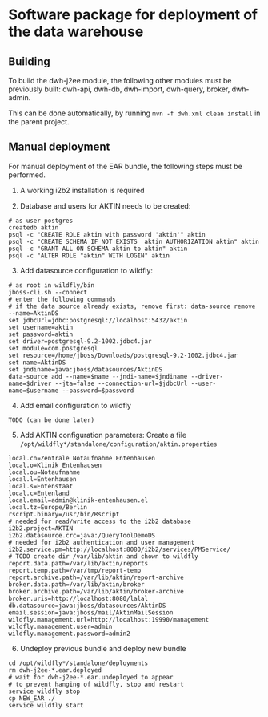 Software package for deployment of the data warehouse
=====================================================

Building
--------
To build the dwh-j2ee module, the following other modules
must be previously built: dwh-api, dwh-db, dwh-import, dwh-query, 
broker, dwh-admin.

This can be done automatically, by running `mvn -f dwh.xml clean install`
in the parent project.

Manual deployment
-----------------
For manual deployment of the EAR bundle, the
following steps must be performed.

1. A working i2b2 installation is required

2. Database and users for AKTIN needs to be created:
```
# as user postgres
createdb aktin
psql -c "CREATE ROLE aktin with password 'aktin'" aktin
psql -c "CREATE SCHEMA IF NOT EXISTS  aktin AUTHORIZATION aktin" aktin
psql -c "GRANT ALL ON SCHEMA aktin to aktin" aktin
psql -c "ALTER ROLE "aktin" WITH LOGIN" aktin
```

3. Add datasource configuration to wildfly:
```
# as root in wildfly/bin
jboss-cli.sh --connect
# enter the following commands
# if the data source already exists, remove first: data-source remove --name=AktinDS
set jdbcUrl=jdbc:postgresql://localhost:5432/aktin
set username=aktin
set password=aktin
set driver=postgresql-9.2-1002.jdbc4.jar
set module=com.postgresql
set resource=/home/jboss/Downloads/postgresql-9.2-1002.jdbc4.jar
set name=AktinDS
set jndiname=java:jboss/datasources/AktinDS
data-source add --name=$name --jndi-name=$jndiname --driver-name=$driver --jta=false --connection-url=$jdbcUrl --user-name=$username --password=$password
```

4. Add email configuration to wildfly
```
TODO (can be done later)
```

5. Add AKTIN configuration parameters: 
Create a file `/opt/wildfly*/standalone/configuration/aktin.properties`
```
local.cn=Zentrale Notaufnahme Entenhausen
local.o=Klinik Entenhausen
local.ou=Notaufnahme
local.l=Entenhausen
local.s=Entenstaat
local.c=Entenland
local.email=admin@klinik-entenhausen.el
local.tz=Europe/Berlin
rscript.binary=/usr/bin/Rscript
# needed for read/write access to the i2b2 database
i2b2.project=AKTIN
i2b2.datasource.crc=java:/QueryToolDemoDS
# needed for i2b2 authentication and user management
i2b2.service.pm=http://localhost:8080/i2b2/services/PMService/
# TODO create dir /var/lib/aktin and chown to wildfly
report.data.path=/var/lib/aktin/reports
report.temp.path=/var/tmp/report-temp
report.archive.path=/var/lib/aktin/report-archive
broker.data.path=/var/lib/aktin/broker
broker.archive.path=/var/lib/aktin/broker-archive
broker.uris=http://localhost:8080/lalal
db.datasource=java:jboss/datasources/AktinDS
email.session=java:jboss/mail/AktinMailSession
wildfly.management.url=http://localhost:19990/management
wildfly.management.user=admin
wildfly.management.password=admin2
```

6. Undeploy previous bundle and deploy new bundle
```
cd /opt/wildfly*/standalone/deployments
rm dwh-j2ee-*.ear.deployed
# wait for dwh-j2ee-*.ear.undeployed to appear
# to prevent hanging of wildfly, stop and restart
service wildfly stop
cp NEW_EAR ./
service wildfly start
```